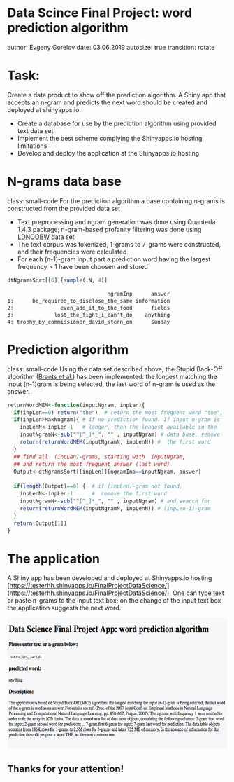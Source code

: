 Data Scince Final Project: word prediction algorithm
========================================================
author: Evgeny Gorelov
date: 03.06.2019
autosize: true
transition: rotate

<style>
.small-code pre code {
  font-size: 1em;
}
</style>

Task:
========================================================

Create a data product to show off the prediction algorithm. A Shiny app that accepts an n-gram and predicts the next word should be created and deployed at shinyapps.io.

- Create a database for use by the prediction algorithm using provided text data set
- Implement the best scheme complying the Shinyapps.io hosting limitations
- Develop and deploy the application at the Shinyapps.io hosting

N-grams data base
========================================================
class: small-code
For the prediction algorithm a base containing n-grams is
constructed from the provided data set 

- Text preprocessing and ngram generation was done using Quanteda 1.4.3 package; n-gram-based profanity filtering was done using  [LDNOOBW](https://github.com/LDNOOBW) data set
- The text corpus was tokenized, 1-grams to 7-grams were constructed, and their frequencies were calculated
- For each (n-1)-gram input part a prediction word having the largest frequency > 1 have been choosen and stored



```r
dtNgramsSort[[6]][sample(.N, 4)]
```

```
                                ngramInp      answer
1:      be_required_to_disclose_the_same information
2:               even_add_it_to_the_food      fields
3:             lost_the_fight_i_can't_do    anything
4: trophy_by_commissioner_david_stern_on      sunday
```

Prediction algorithm
========================================================
class: small-code
Using the data set described above, the Stupid Back-Off algorithm ([Brants et al.](https://www.aclweb.org/anthology/D07-1090.pdf)) has been implemented: the longest matching the input (n-1)gram is being selected, the last word of n-gram is used as the answer.


```r
returnWordMEM<-function(inputNgram, inpLen){
  if(inpLen==0) return("the")  # return the most frequent word "the", 
  if(inpLen>MaxNngram){ # if no prediction found. If input n-gram is 
    inpLenN<-inpLen-1   # longer, than the longest available in the 
    inputNgramN<-sub("^[^_]*_", "" , inputNgram) # data base, remove
    return(returnWordMEM(inputNgramN, inpLenN)) #  the first word
  } 
  ## find all  (inpLen)-grams, starting with  inputNgram,
  ## and return the most frequent answer (last word)   
  Output<-dtNgramsSort[[inpLen]][ngramInp==inputNgram, answer]

  if(length(Output)==0) {  # if (inpLen)-gram not found,
    inpLenN<-inpLen-1      #  remove the first word 
    inputNgramN<-sub("^[^_]*_", "" , inputNgram) # and search for 
    return(returnWordMEM(inputNgramN, inpLenN)) # (inpLen-1)-gram
  }
  return(Output[1])
}
```

The application
========================================================
A Shiny app has been developed and deployed at Shinyapps.io hosting [https://testerhh.shinyapps.io/FinalProjectDataScience/](https://testerhh.shinyapps.io/FinalProjectDataScience/). One can type text or paste n-grams to the input text box; on the change of the input text box the application suggests the next word. 


<div align="center">
<img src="ScreenShot.png" width=600 height=300>
</div>

## Thanks for your attention! 

